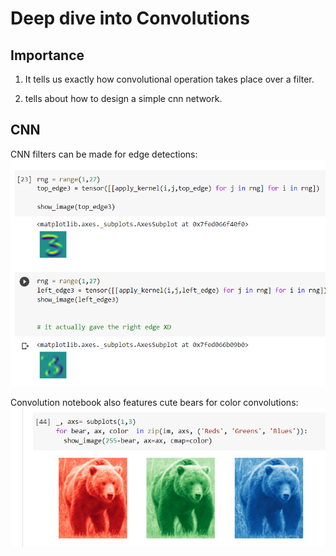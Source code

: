 # Deep dive into Convolutions

## Importance

1. It tells us exactly how convolutional operation takes place over a filter.

1. tells about how to design a simple cnn network.

## CNN

CNN filters can be made for edge detections:
![filter image](./img/convolution_filters.png)

Convolution notebook also features cute bears for color convolutions:
![multicolored bear](./img/bear_colors.png)